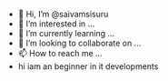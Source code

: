 - 👋 Hi, I’m @saivamsisuru
- 👀 I’m interested in ...
- 🌱 I’m currently learning ...
- 💞️ I’m looking to collaborate on ...
- 📫 How to reach me ...
- hi iam an beginner in it developments
<!---
saivamsisuru/saivamsisuru is a ✨ special ✨ repository because its `README.md` (this file) appears on your GitHub profile.
You can click the Preview link to take a look at your changes.
--->
